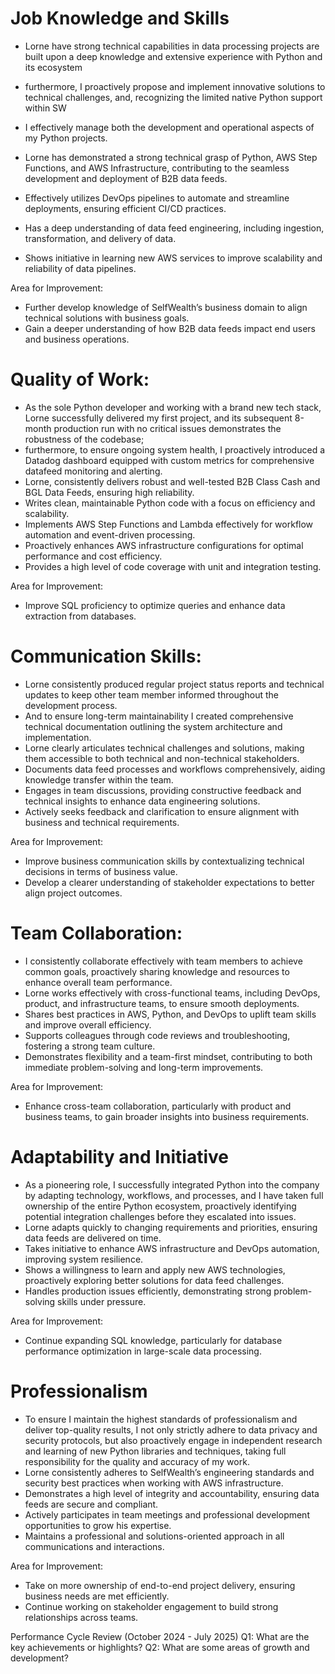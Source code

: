 
# Job Knowledge and Skills

- Lorne have  strong technical capabilities in data processing projects are built upon a deep knowledge and extensive experience with Python and its ecosystem
- furthermore, I proactively propose and implement innovative solutions to technical challenges, and, recognizing the limited native Python support within SW
- I effectively manage both the development and operational aspects of my Python projects.
- Lorne has demonstrated a strong technical grasp of Python, AWS Step Functions, and AWS Infrastructure, contributing to the seamless development and deployment of B2B data feeds.
- Effectively utilizes DevOps pipelines to automate and streamline deployments, ensuring efficient CI/CD practices.

- Has a deep understanding of data feed engineering, including ingestion, transformation, and delivery of data.
- Shows initiative in learning new AWS services to improve scalability and reliability of data pipelines.

Area for Improvement:
- Further develop knowledge of SelfWealth’s business domain to align technical solutions with business goals.
- Gain a deeper understanding of how B2B data feeds impact end users and business operations.

# Quality of Work:

- As the sole Python developer and working with a brand new tech stack, Lorne successfully delivered my first project, and its subsequent 8-month production run with no critical issues demonstrates the robustness of the codebase;
- furthermore, to ensure ongoing system health, I proactively introduced a Datadog dashboard equipped with custom metrics for comprehensive datafeed monitoring and alerting.
- Lorne, consistently delivers robust and well-tested B2B Class Cash and BGL Data Feeds, ensuring high reliability.
- Writes clean, maintainable Python code with a focus on efficiency and scalability.
- Implements AWS Step Functions and Lambda effectively for workflow automation and event-driven processing.
- Proactively enhances AWS infrastructure configurations for optimal performance and cost efficiency.
- Provides a high level of code coverage with unit and integration testing.

Area for Improvement:

- Improve SQL proficiency to optimize queries and enhance data extraction from databases.

# Communication Skills:

- Lorne consistently produced regular project status reports and technical updates to keep other team member informed throughout the development process. 
- And to ensure long-term maintainability I created comprehensive technical documentation outlining the system architecture and implementation.
- Lorne clearly articulates technical challenges and solutions, making them accessible to both technical and non-technical stakeholders.
- Documents data feed processes and workflows comprehensively, aiding knowledge transfer within the team.
- Engages in team discussions, providing constructive feedback and technical insights to enhance data engineering solutions.
- Actively seeks feedback and clarification to ensure alignment with business and technical requirements.

Area for Improvement:

- Improve business communication skills by contextualizing technical decisions in terms of business value.
- Develop a clearer understanding of stakeholder expectations to better align project outcomes.

# Team Collaboration:
- I consistently collaborate effectively with team members to achieve common goals, proactively sharing knowledge and resources to enhance overall team performance.
- Lorne works effectively with cross-functional teams, including DevOps, product, and infrastructure teams, to ensure smooth deployments.
- Shares best practices in AWS, Python, and DevOps to uplift team skills and improve overall efficiency.
- Supports colleagues through code reviews and troubleshooting, fostering a strong team culture.
- Demonstrates flexibility and a team-first mindset, contributing to both immediate problem-solving and long-term improvements.

Area for Improvement:

- Enhance cross-team collaboration, particularly with product and business teams, to gain broader insights into business requirements.

# Adaptability and Initiative
- As a pioneering role, I successfully integrated Python into the company by adapting technology, workflows, and processes, and I have taken full ownership of the entire Python ecosystem, proactively identifying potential integration challenges before they escalated into issues.
- Lorne adapts quickly to changing requirements and priorities, ensuring data feeds are delivered on time.
- Takes initiative to enhance AWS infrastructure and DevOps automation, improving system resilience.
- Shows a willingness to learn and apply new AWS technologies, proactively exploring better solutions for data feed challenges.
- Handles production issues efficiently, demonstrating strong problem-solving skills under pressure.

Area for Improvement:

- Continue expanding SQL knowledge, particularly for database performance optimization in large-scale data processing.

# Professionalism
- To ensure I maintain the highest standards of professionalism and deliver top-quality results, I not only strictly adhere to data privacy and security protocols, but also proactively engage in independent research and learning of new Python libraries and techniques, taking full responsibility for the quality and accuracy of my work.
- Lorne consistently adheres to SelfWealth’s engineering standards and security best practices when working with AWS infrastructure.
- Demonstrates a high level of integrity and accountability, ensuring data feeds are secure and compliant.
- Actively participates in team meetings and professional development opportunities to grow his expertise.
- Maintains a professional and solutions-oriented approach in all communications and interactions.

Area for Improvement:

- Take on more ownership of end-to-end project delivery, ensuring business needs are met efficiently.
- Continue working on stakeholder engagement to build strong relationships across teams.



Performance Cycle Review (October 2024 - July 2025)
Q1: What are the key achievements or highlights?
Q2: What are some areas of growth and development?